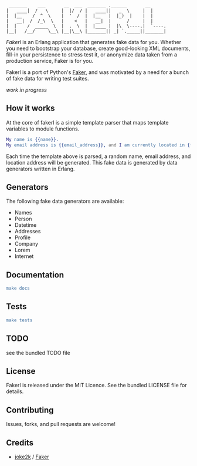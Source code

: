      _______    ___       __  ___  _______ .______       __
    |   ____|  /   \     |  |/  / |   ____||   _  \     |  |
    |  |__    /  ^  \    |  '  /  |  |__   |  |_)  |    |  |
    |   __|  /  /_\  \   |    <   |   __|  |      /     |  |
    |  |    /  _____  \  |  .  \  |  |____ |  |\  \----.|  `----.
    |__|   /__/     \__\ |__|\__\ |_______|| _| `._____||_______|


*Fakerl* is an Erlang application that generates fake data for you.
Whether you need to bootstrap your database, create good-looking XML documents,
fill-in your persistence to stress test it, or anonymize data taken from a production service, Faker is for you.

Fakerl is a port of Python's [Faker][python-faker], and was motivated
by a need for a bunch of fake data for writing test suites.


*work in progress*


## How it works

At the core of fakerl is a simple template parser that maps template variables to module functions.

```erlang
My name is {{name}}.
My email address is {{email_address}}, and I am currently located in {{address}}
```

Each time the template above is parsed, a random name, email address, and location address
will be generated. This fake data is generated by data generators written in Erlang.

## Generators

The following fake data generators are available:

* Names
* Person
* Datetime
* Addresses
* Profile
* Company
* Lorem
* Internet

## Documentation

```erlang
make docs
```

## Tests

```erlang
make tests
```

## TODO

see the bundled TODO file

## License

Fakerl is released under the MIT Licence. See the bundled LICENSE file for details.


Contributing
-------------
Issues, forks, and pull requests are welcome!


Credits
--------

- [joke2k][joke2k] / [Faker][python-faker]


[python-faker]: https://github.com/joke2k/Faker "Python faker"
[joke2k]: https://github.com/joke2k "joke2k"
